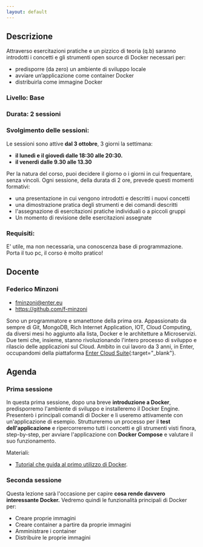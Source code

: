 ```yaml
---
layout: default
---
```


## Descrizione
Attraverso esercitazioni pratiche e un pizzico di teoria (q.b) saranno introdotti i concetti e gli strumenti open source di Docker necessari per:

- predisporre (da zero) un ambiente di sviluppo locale  
- avviare un’applicazione come container Docker  
- distribuirla come immagine Docker

### Livello: Base

### Durata: 2 sessioni
 
### Svolgimento delle sessioni:  
Le sessioni sono attive **dal 3 ottobre**, 3 giorni la settimana:  

- **il lunedì e il giovedì dalle 18:30 alle 20:30.**  
- **il venerdì dalle 9.30 alle 13.30**

Per la natura del corso, puoi decidere il giorno o i giorni in cui frequentare, senza vincoli.
Ogni sessione, della durata di 2 ore, prevede questi momenti formativi:

- una presentazione in cui vengono introdotti e descritti i nuovi concetti  
- una dimostrazione pratica degli strumenti e dei comandi descritti  
- l'assegnazione di esercitazioni pratiche individuali o a piccoli gruppi  
- Un momento di revisione delle esercitazioni assegnate
 
### Requisiti:
 
E' utile, ma non necessaria, una conoscenza base di programmazione.  
Porta il tuo pc, il corso è molto pratico!

## Docente

### Federico Minzoni

- fminzoni@enter.eu 
- https://github.com/f-minzoni

Sono un programmatore e smanettone della prima ora. Appassionato da sempre di Git, MongoDB, Rich Internet Application, IOT, Cloud Computing, da diversi mesi ho aggiunto alla lista, Docker e le architetture a Microservizi. Due temi che, insieme, stanno rivoluzionando l'intero processo di sviluppo e rilascio delle applicazioni sul Cloud. Ambito in cui lavoro da 3 anni, in Enter, occupandomi della piattaforma [Enter Cloud Suite](http://www.entercloudsuite.com){:target="_blank"}.

## Agenda

### Prima sessione
 
In questa prima sessione, dopo una breve **introduzione a Docker**, predisporremo l'ambiente di sviluppo e installeremo il Docker Engine. Presenterò i principali comandi di Docker e li useremo attivamente con un'applicazione di esempio. Struttureremo un processo per il **test dell'applicazione** e ripercorreremo tutti i concetti e gli strumenti visti finora, step-by-step, per avviare l'applicazione con **Docker Compose** e valutare il suo funzionamento.

Materiali:  

- [Tutorial che guida al primo utilizzo di Docker](https://log-ed.github.io/docker-get-started/sessione1).

### Seconda sessione

Questa lezione sarà l'occasione per capire **cosa rende davvero interessante Docker.** Vedremo quindi le funzionalità principali di Docker per:  

-  Creare proprie immagini  
-  Creare container a partire da proprie immagini  
-  Amministrare i container  
-  Distribuire le proprie immagini




